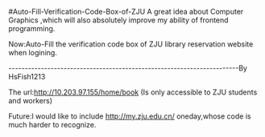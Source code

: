 #Auto-Fill-Verification-Code-Box-of-ZJU
A great idea about Computer Graphics ,which will also absolutely improve my ability of frontend programming.

Now:Auto-Fill the verification code box of ZJU library reservation website when logining.

-----------------------------------------------------------------------By HsFish1213

The url:http://10.203.97.155/home/book (Is only accessible to ZJU students and workers)

Future:I would like to include http://my.zju.edu.cn/ oneday,whose code is much harder to recognize.
